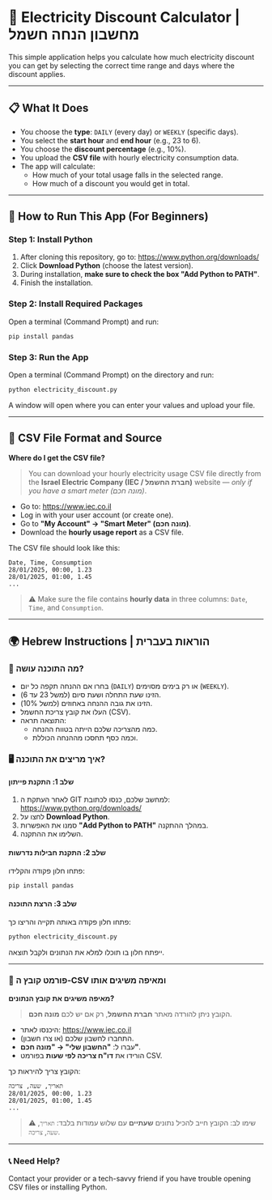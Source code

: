 
# 🔌 Electricity Discount Calculator | מחשבון הנחה חשמל

This simple application helps you calculate how much electricity discount you can get by selecting the correct time range and days where the discount applies.

---

## 📋 What It Does

- You choose the **type**: `DAILY` (every day) or `WEEKLY` (specific days).
- You select the **start hour** and **end hour** (e.g., 23 to 6).
- You choose the **discount percentage** (e.g., 10%).
- You upload the **CSV file** with hourly electricity consumption data.
- The app will calculate:
  - How much of your total usage falls in the selected range.
  - How much of a discount you would get in total.

---

## 🧰 How to Run This App (For Beginners)

### Step 1: Install Python

1. After cloning this repository, go to: https://www.python.org/downloads/
2. Click **Download Python** (choose the latest version).
3. During installation, **make sure to check the box "Add Python to PATH"**.
4. Finish the installation.

### Step 2: Install Required Packages

Open a terminal (Command Prompt) and run:
```bash
pip install pandas
```

### Step 3: Run the App

Open a terminal (Command Prompt) on the directory and run:
```bash
python electricity_discount.py
```

A window will open where you can enter your values and upload your file.

---

## 📁 CSV File Format and Source

**Where do I get the CSV file?**

> You can download your hourly electricity usage CSV file directly from the **Israel Electric Company (IEC / חברת החשמל)** website — *only if you have a smart meter (מונה חכם)*.

- Go to: https://www.iec.co.il
- Log in with your user account (or create one).
- Go to **"My Account" → "Smart Meter" (מונה חכם)**.
- Download the **hourly usage report** as a CSV file.

The CSV file should look like this:
```
Date, Time, Consumption
28/01/2025, 00:00, 1.23
28/01/2025, 01:00, 1.45
...
```

> ⚠️ Make sure the file contains **hourly data** in three columns: `Date`, `Time`, and `Consumption`.

---

## 🌍 Hebrew Instructions | הוראות בעברית

### 🧭 מה התוכנה עושה?

- בחרו אם ההנחה תקפה כל יום (`DAILY`) או רק בימים מסוימים (`WEEKLY`).
- הזינו שעת התחלה ושעת סיום (למשל 23 עד 6).
- הזינו את גובה ההנחה באחוזים (למשל 10%).
- העלו את קובץ צריכת החשמל (CSV).
- התוצאה תראה:
  - כמה מהצריכה שלכם הייתה בטווח ההנחה.
  - וכמה כסף תחסכו מההנחה הכוללת.

### 🖥️ איך מריצים את התוכנה?

#### שלב 1: התקנת פייתון

1. לאחר העתקת ה GIT למחשב שלכם, כנסו לכתובת: https://www.python.org/downloads/
2. לחצו על **Download Python**.
3. סמנו את האפשרות **"Add Python to PATH"** במהלך ההתקנה.
4. השלימו את ההתקנה.

#### שלב 2: התקנת חבילות נדרשות

פתחו חלון פקודה והקלידו:
```bash
pip install pandas
```

#### שלב 3: הרצת התוכנה

פתחו חלון פקודה באותה תקייה והריצו כך:
```bash
python electricity_discount.py
```

ייפתח חלון בו תוכלו למלא את הנתונים ולקבל תוצאה.

---

### 📁 פורמט קובץ ה-CSV ומאיפה משיגים אותו

**מאיפה משיגים את קובץ הנתונים?**

> הקובץ ניתן להורדה מאתר **חברת החשמל**, רק אם יש לכם **מונה חכם**.

- היכנסו לאתר: https://www.iec.co.il  
- התחברו לחשבון שלכם (או צרו חשבון).
- עברו ל: **"החשבון שלי" → "מונה חכם"**.
- הורידו את **דו"ח צריכה לפי שעות** בפורמט CSV.

הקובץ צריך להיראות כך:
```
תאריך, שעה, צריכה
28/01/2025, 00:00, 1.23
28/01/2025, 01:00, 1.45
...
```

> ⚠️ שימו לב: הקובץ חייב להכיל נתונים **שעתיים** עם שלוש עמודות בלבד: `תאריך`, `שעה`, `צריכה`.

---

### 📞 Need Help?

Contact your provider or a tech-savvy friend if you have trouble opening CSV files or installing Python.
